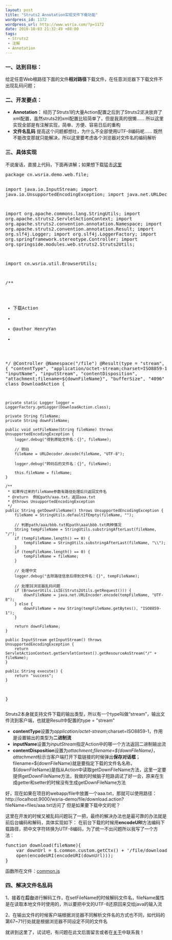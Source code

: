 ```yaml
--- 
layout: post
title: "Struts2 Annotation实现文件下载功能"
wordpress_id: 1172
wordpress_url: http://www.wsria.com/?p=1172
date: 2010-10-03 21:32:49 +08:00
tags: 
 - Struts2
 - 注解
 - Annotation
---
```

<h3>一、达到目标：</h3>
给定任意Web根路径下面的文件<strong>相对路径</strong>下载文件，在任意浏览器下下载文件不出现乱码问题；
<h3>二、开发要点：</h3>
<ul>
	<li><strong>Annotation：</strong>
经历了Struts1的大量Action配置之后到了Struts2坚决放弃了xml配置，虽然struts2的xml配置比较简单了，但是我真的很懒……
所以这里实现全部是有注解实现，简单、方便、容易日后的重构</li>
	<li><strong>文件名乱码</strong>
提高这个问题都想吐，为什么不全部使用UTF-8编码呢……
既然不能改变那就只能解决，所以这里要考虑各个浏览器对文件名的编码解析</li>
</ul>
<h3>三、具体实现</h3>
<!--more-->
不说废话，直接上代码，下面再讲解；如果想下载猛击<a href="http://code.google.com/p/wsria/source/browse/trunk/wsria-demo/src/main/java/cn/wsria/demo/web/file/DownloadAction.java" target="_blank">这里</a>
<pre class="brush: java">package cn.wsria.demo.web.file;

import java.io.InputStream;
import java.io.UnsupportedEncodingException;
import java.net.URLDecoder;

import org.apache.commons.lang.StringUtils;
import org.apache.struts2.ServletActionContext;
import org.apache.struts2.convention.annotation.Namespace;
import org.apache.struts2.convention.annotation.Result;
import org.slf4j.Logger;
import org.slf4j.LoggerFactory;
import org.springframework.stereotype.Controller;
import org.springside.modules.web.struts2.Struts2Utils;

import cn.wsria.util.BrowserUtils;

/**
 * 下载Action
 *
 * @author HenryYan
 *
 */
@Controller
@Namespace("/file")
@Result(type = "stream", params = { "contentType", "application/octet-stream;charset=ISO8859-1", "inputName",
		"inputStream", "contentDisposition", "attachment;filename=${downFileName}", "bufferSize", "4096" })
public class DownloadAction {

	private static Logger logger = LoggerFactory.getLogger(DownloadAction.class); 

	private String fileName;
	private String downFileName;

	public void setFileName(String fileName) throws UnsupportedEncodingException {
		logger.debug("得到原始文件名：{}", fileName);

		// 转码
		fileName = URLDecoder.decode(fileName, "UTF-8");

		logger.debug("转码后的文件名：{}", fileName);

		this.fileName = fileName;
	}

	/**
	 * 如果传过来的fileName参数有路径处理后只返回文件名
	 * @return	例如path/aaa.txt，返回aaa.txt
	 * @throws UnsupportedEncodingException
	 */
	public String getDownFileName() throws UnsupportedEncodingException {
		fileName = StringUtils.defaultIfEmpty(fileName, "");

		// 判断path/aaa/bbb.txt和path\aaa\bbb.txt两种情况
		String tempFileName = StringUtils.substringAfterLast(fileName, "/");
		if (tempFileName.length() == 0) {
			tempFileName = StringUtils.substringAfterLast(fileName, "\\");
		}
		if (tempFileName.length() == 0) {
			tempFileName = fileName;
		}

		// 处理中文
		logger.debug("去除路径信息后得到文件名：{}", tempFileName);

		// 处理IE浏览器乱码问题
		if (BrowserUtils.isIE(Struts2Utils.getRequest())) {
			downFileName = java.net.URLEncoder.encode(tempFileName, "UTF-8");
		} else {
			downFileName = new String(tempFileName.getBytes(), "ISO8859-1");
		}

		return downFileName;
	}

	public InputStream getInputStream() throws UnsupportedEncodingException {
		return ServletActionContext.getServletContext().getResourceAsStream("/" + fileName);
	}

	public String execute() {
		return "success";
	}

}</pre>
Struts2本身就支持文件下载的输出类型，所以有一个type叫做“stream”，输出文件流到客户端，也就是Result中配置的type = "stream"
<ul>
	<li><strong>contentType</strong>设置为<em>application/octet-stream</em>;charset=ISO8859-1，作用是设置输出的类型为<strong>二进制流</strong></li>
	<li><strong>inputName</strong>设置为<em>inputStream</em>指定Action中的哪一个方法返回二进制输出流</li>
	<li><strong>contentDisposition</strong>设置为<em>attachment;filename=${downFileName}</em>，<em>attachment</em>标示当客户端打开下载链接的时候弹出<strong>保存对话框</strong>；filename=${downFileName}就是要指定下载的文件名名称，${downFileName}是指从Action中读取getDownFileName方法，这里一定要提供getDownFileName方法，我做的时候脑子短路调试了好一会，原来在生成getter和setter的时候没有生成getDownFileName方法</li>
</ul>
好，现在如果在项目的webapp/file中放置一个aaa.txt，那就可以使用路径：http://localhost:9000/wsria-demo/file/download.action?fileName=files/aaa.txt访问了
但是如果要下载中文的呢？

这里在开发的时候又被乱码问题玩了一把，最终的解决办法也是最可靠的办法就是前后台编码和解码，具体实现如下：
在前台下载的时候用<strong>encodeURI</strong>方法编码下载路径，把中文字符转换为UTF-8编码，为了统一不出问题所以我写了一个方法：
<pre class="brush: js">function download(fileName){
    var downUrl = $.common.custom.getCtx() + '/file/download.action?fileName=' + fileName;
    open(encodeURI(encodeURI(downUrl)));
}</pre>
函数所在文件：<a href="http://code.google.com/p/wsria/source/browse/trunk/wsria-demo/src/main/webapp/js/common/common.js" target="_blank">common.js</a>
<h3>四、解决文件名乱码</h3>
1、接着在<strong>后台</strong>进行解码工作，在setFileName的时候解码文件名，fileName属性是在读取本地文件时使用的，所以要把中文的UTF-8还原回来交给java的输入流

2、在输出文件的时候客户端根据浏览器不同解析文件名的方式也不同，如代码的第67~71行处就是根据浏览器不同设定不同的文件名

就讲到这里了，试试吧，有问题在此文后面留言或者在<a href="http://www.wsria.com/about">关于</a>中联系我！
